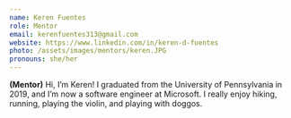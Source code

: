 ```yaml
---
name: Keren Fuentes 
role: Mentor
email: kerenfuentes313@gmail.com
website: https://www.linkedin.com/in/keren-d-fuentes
photo: /assets/images/mentors/keren.JPG
pronouns: she/her
---
```



**(Mentor)** Hi, I’m Keren! I graduated from the University of Pennsylvania in 2019, and I’m now a software engineer at Microsoft. I really enjoy hiking, running, playing the violin, and playing with doggos.




